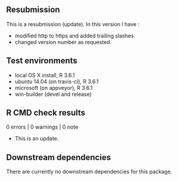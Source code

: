 
## Resubmission

This is a resubmission (update). In this version I have :

*  modified http to https and added trailing slashes.
* changed version number as requested. 

## Test environments
* local OS X install, R 3.6.1
* ubuntu 14.04 (on travis-ci), R 3.6.1
* microsoft (on appveyor), R 3.6.1
* win-builder (devel and release)

## R CMD check results

0 errors | 0 warnings | 0 note

* This is an update. 

## Downstream dependencies
There are currently no downstream dependencies for this package.